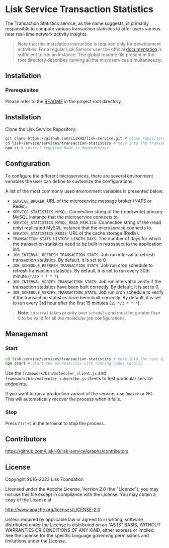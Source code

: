 # Lisk Service Transaction Statistics

The Transaction Statistics service, as the name suggests, is primarily responsible to compute various transaction statistics to offer users various near real-time network activity insights.

> Note that this installation instruction is required only for development activities. For a regular Lisk Service user the official [documentation](https://lisk.com/documentation/lisk-service/) is sufficient to run an instance. The global readme file present in the root directory describes running all the microservices simultaneously.

## Installation

### Prerequisites

Please refer to the [README](../../README.md) in the project root directory.

## Installation

Clone the Lisk Service Repository:

```bash
git clone https://github.com/LiskHQ/lisk-service.git # clone repository
cd lisk-service/services/transaction-statistics # move into the transaction-statistics microservice directory
npm ci # install required Node.js dependencies
```

## Configuration

To configure the different microservices, there are several environment variables the user can define to customize the configurations.

A list of the most commonly used environment variables is presented below:

- `SERVICE_BROKER`: URL of the microservice message broker (NATS or Redis).
- `SERVICE_STATISTICS_MYSQL`: Connection string of the (read/write) primary MySQL instance that the microservice connects to.
- `SERVICE_STATISTICS_MYSQL_READ_REPLICA`: Connection string of the (read only) replicated MySQL instance that the microservice connects to.
- `SERVICE_STATISTICS_REDIS`: URL of the cache storage (Redis).
- `TRANSACTION_STATS_HISTORY_LENGTH_DAYS`: The number of days for which the transaction statistics need to be built in retrospect to the application init.
- `JOB_INTERVAL_REFRESH_TRANSACTION_STATS`: Job run interval to refresh transaction statistics. By default, it is set to 0.
- `JOB_SCHEDULE_REFRESH_TRANSACTION_STATS`: Job run cron schedule to refresh transaction statistics. By default, it is set to run every 30th minute (`*/30 * * * *`).
- `JOB_INTERVAL_VERIFY_TRANSACTION_STATS`: Job run interval to verify if the transaction statistics have been built correctly. By default, it is set to 0.
- `JOB_SCHEDULE_VERIFY_TRANSACTION_STATS`: Job run cron schedule to verify if the transaction statistics have been built correctly. By default, it is set to run every 3rd hour after the first 15 minutes (`15 */3 * * *`).

> **Note**: `interval` takes priority over `schedule` and must be greater than 0 to be valid for all the moleculer job configurations.

## Management

### Start

```bash
cd lisk-service/services/transaction-statistics # move into the root directory of the transaction-statistics microservice
npm start # start the microservice with running nodes locally
```

Use the `framework/bin/moleculer_client.js` and `framework/bin/moleculer_subscribe.js` clients to test particular service endpoints.

If you want to run a production variant of the service, use `Docker` or `PM2`. This will automatically recover the process when it fails.

### Stop

Press `Ctrl+C` in the terminal to stop the process.

## Contributors

https://github.com/LiskHQ/lisk-service/graphs/contributors

## License

Copyright 2016-2023 Lisk Foundation

Licensed under the Apache License, Version 2.0 (the "License");
you may not use this file except in compliance with the License.
You may obtain a copy of the License at

http://www.apache.org/licenses/LICENSE-2.0

Unless required by applicable law or agreed to in writing, software
distributed under the License is distributed on an "AS IS" BASIS,
WITHOUT WARRANTIES OR CONDITIONS OF ANY KIND, either express or implied.
See the License for the specific language governing permissions and
limitations under the License.

[lisk documentation site]: https://lisk.com/documentation
